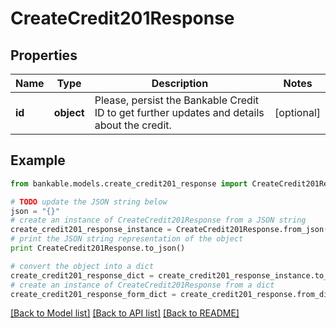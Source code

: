 # CreateCredit201Response


## Properties

Name | Type | Description | Notes
------------ | ------------- | ------------- | -------------
**id** | **object** | Please, persist the Bankable Credit ID to get further updates and details about the credit. | [optional] 

## Example

```python
from bankable.models.create_credit201_response import CreateCredit201Response

# TODO update the JSON string below
json = "{}"
# create an instance of CreateCredit201Response from a JSON string
create_credit201_response_instance = CreateCredit201Response.from_json(json)
# print the JSON string representation of the object
print CreateCredit201Response.to_json()

# convert the object into a dict
create_credit201_response_dict = create_credit201_response_instance.to_dict()
# create an instance of CreateCredit201Response from a dict
create_credit201_response_form_dict = create_credit201_response.from_dict(create_credit201_response_dict)
```
[[Back to Model list]](../README.md#documentation-for-models) [[Back to API list]](../README.md#documentation-for-api-endpoints) [[Back to README]](../README.md)


